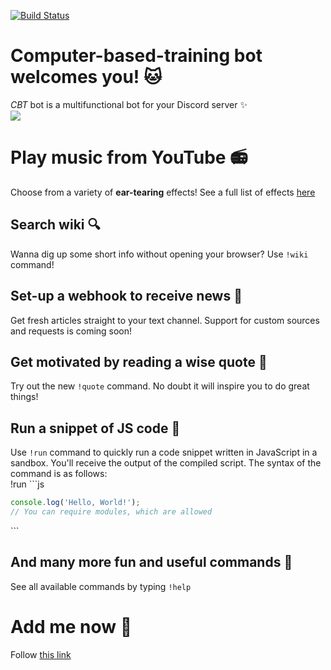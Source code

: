 ﻿[![Build Status](https://travis-ci.com/vmkul/discordio.svg?branch=master)](https://travis-ci.com/vmkul/discordio)
# Computer-based-training bot welcomes you! 🐱
*CBT* bot is a multifunctional bot for your Discord server ✨  
![](https://i.ibb.co/123WyPJ/Screenshot-40.png)

# Play music from YouTube 📻

Choose from a variety of **ear-tearing** effects!
See a full list of effects [here](https://ffmpeg.org/ffmpeg-filters.html)

## Search wiki 🔍

Wanna dig up some short info without opening your browser? Use `!wiki` command!

## Set-up a webhook to receive news 📰
Get fresh articles straight to your text channel.
Support for custom sources and requests is coming soon!

## Get motivated by reading a wise quote 🐺
Try out the new `!quote` command. No doubt it will inspire you to do great things!

## Run a snippet of JS code 📜
Use `!run` command to quickly run a code snippet written in JavaScript in a sandbox. You'll receive the 
output of the compiled script.
The syntax of the command is as follows:  
!run \`\`\`js
```javascript
console.log('Hello, World!');
// You can require modules, which are allowed 
```
\`\`\`
## And many more fun  and useful commands  🤡
See all available commands by typing `!help`

# Add me now 👋
Follow [this link](https://discord.com/api/oauth2/authorize?client_id=704319807016665138&permissions=3405888&scope=bot)

